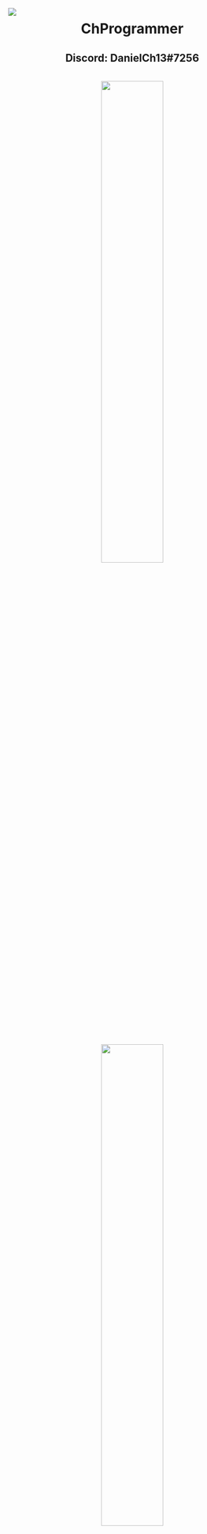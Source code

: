 <p align="center">
  <img align="left" src="https://cdn.iconscout.com/icon/free/png-256/dev-2752213-2285030.png"/>
  <h1 align="center"> ChProgrammer </h1>
  <h2 align="center"> Discord: DanielCh13#7256 </h2>
</p>
<br>
<div align="center">
  <img width="50%" src="https://github-readme-stats.vercel.app/api?username=ChProgrammer&count_private=true&show_icons=true&theme=dark" />
  <img width="50%" src="https://github-readme-stats.vercel.app/api/wakatime?username=ChProgrammer&theme=dark" />
  <img width="50%" src="https://github-readme-stats.vercel.app/api/top-langs/?username=ChProgrammer&layout=compact&theme=dark" />
</div>
